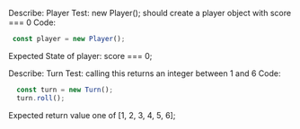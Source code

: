 Describe: Player
Test: new Player(); should create a player object with score === 0
Code:
```javascript
 const player = new Player();
```
Expected State of player:
score === 0;


Describe: Turn
Test:  calling this returns an integer between 1 and 6
Code: 
```javascript
  const turn = new Turn();
  turn.roll();
```
Expected return value one of [1, 2, 3, 4, 5, 6];